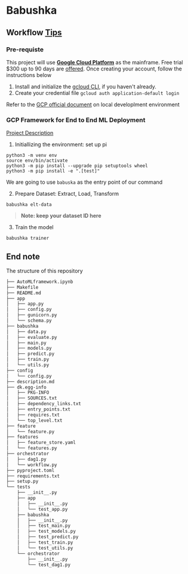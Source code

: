 # Babushka

## Workflow [Tips](https://github.com/kwdaisuke/GCP_ML/blob/main/tips.md)


### Pre-requiste

This project will use [**Google Cloud Platform**](https://cloud.google.com/) as the mainframe. Free trial $300 up to 90 days are [offered](https://cloud.google.com/free). Once creating your account, follow the instructions below

 1. Install and initialize the [gcloud CLI](https://cloud.google.com/sdk/docs/install), if you haven't already.
2. Create your credential file ```gcloud auth application-default login```

Refer to the [GCP official document](https://cloud.google.com/docs/authentication/provide-credentials-adc#local-dev
) on local developlment environment

### GCP Framework for End to End ML Deployment

[Project Description](https://github.com/kwdaisuke/GCP_ML/blob/main/description.md)

1. Initiallizing the environment: set up pi
```
python3 -m venv env
source env/bin/activate
python3 -m pip install --upgrade pip setuptools wheel
python3 -m pip install -e ".[test]"
```

We are going to use `babuska` as the entry point of our command

2. Prepare Dataset: Extract, Load, Transform
```
babushka elt-data
```
> **Note: keep your dataset ID here**

3. Train the model
```
babushka trainer
```



## End note

The structure of this repository
```bash
├── AutoMLframework.ipynb
├── Makefile
├── README.md
├── app
│   ├── app.py
│   ├── config.py
│   ├── gunicorn.py
│   └── schema.py
├── babushka
│   ├── data.py
│   ├── evaluate.py
│   ├── main.py
│   ├── models.py
│   ├── predict.py
│   ├── train.py
│   └── utils.py
├── config
│   └── config.py
├── description.md
├── dk.egg-info
│   ├── PKG-INFO
│   ├── SOURCES.txt
│   ├── dependency_links.txt
│   ├── entry_points.txt
│   ├── requires.txt
│   └── top_level.txt
├── feature
│   └── feature.py
├── features
│   ├── feature_store.yaml
│   └── features.py
├── orchestrator
│   ├── dag1.py
│   └── workflow.py
├── pyproject.toml
├── requirements.txt
├── setup.py
└── tests
    ├── __init__.py
    ├── app
    │   ├── __init__.py
    │   └── test_app.py
    ├── babushka
    │   ├── __init__.py
    │   ├── test_main.py
    │   ├── test_models.py
    │   ├── test_predict.py
    │   ├── test_train.py
    │   └── test_utils.py
    └── orchestrator
        ├── __init__.py
        └── test_dag1.py
```
